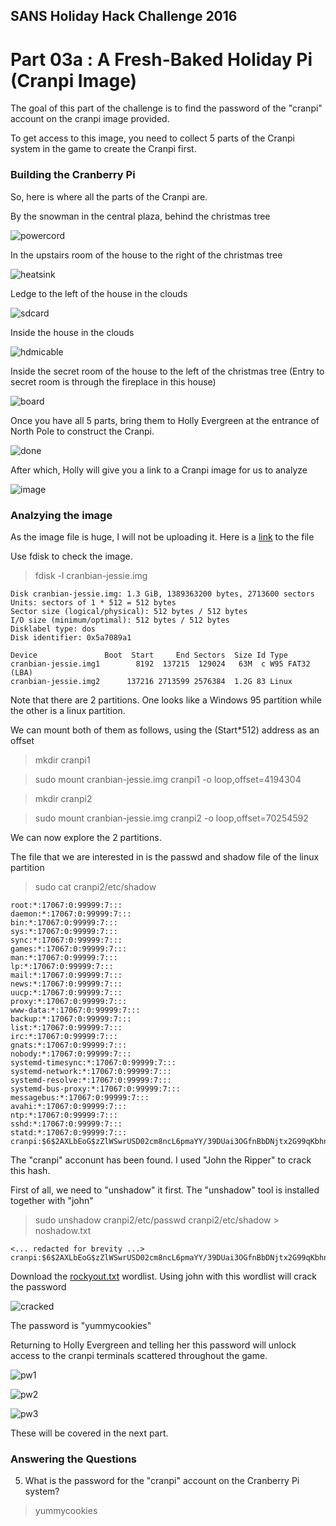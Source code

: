 ## SANS Holiday Hack Challenge 2016
# Part 03a : A Fresh-Baked Holiday Pi (Cranpi Image)

The goal of this part of the challenge is to find the password of the "cranpi" account on the cranpi image provided.

To get access to this image, you need to collect 5 parts of the Cranpi system in the game to create the Cranpi first.

### Building the Cranberry Pi

So, here is where all the parts of the Cranpi are.

By the snowman in the central plaza, behind the christmas tree

![powercord](img/cranpi_powercord.png)

In the upstairs room of the house to the right of the christmas tree

![heatsink](img/cranpi_heatsink.png)

Ledge to the left of the house in the clouds

![sdcard](img/cranpi_sdcard.png)

Inside the house in the clouds

![hdmicable](img/cranpi_hdmicable.png)

Inside the secret room of the house to the left of the christmas tree (Entry to secret room is through the fireplace in this house)

![board](img/cranpi_board.png)

Once you have all 5 parts, bring them to Holly Evergreen at the entrance of North Pole to construct the Cranpi.

![done](img/cranpi_done.png)

After which, Holly will give you a link to a Cranpi image for us to analyze

![image](img/cranpi_image.png)

### Analzying the image

As the image file is huge, I will not be uploading it. Here is a [link](https://www.northpolewonderland.com/cranbian.img.zip) to the file

Use fdisk to check the image.

> fdisk -l cranbian-jessie.img

```
Disk cranbian-jessie.img: 1.3 GiB, 1389363200 bytes, 2713600 sectors
Units: sectors of 1 * 512 = 512 bytes
Sector size (logical/physical): 512 bytes / 512 bytes
I/O size (minimum/optimal): 512 bytes / 512 bytes
Disklabel type: dos
Disk identifier: 0x5a7089a1

Device               Boot  Start     End Sectors  Size Id Type
cranbian-jessie.img1        8192  137215  129024   63M  c W95 FAT32 (LBA)
cranbian-jessie.img2      137216 2713599 2576384  1.2G 83 Linux
```

Note that there are 2 partitions. One looks like a Windows 95 partition while the other is a linux partition.

We can mount both of them as follows, using the (Start*512) address as an offset

> mkdir cranpi1

> sudo mount cranbian-jessie.img cranpi1 -o loop,offset=4194304

> mkdir cranpi2

> sudo mount cranbian-jessie.img cranpi2 -o loop,offset=70254592

We can now explore the 2 partitions. 

The file that we are interested in is the passwd and shadow file of the linux partition

> sudo cat cranpi2/etc/shadow

```
root:*:17067:0:99999:7:::
daemon:*:17067:0:99999:7:::
bin:*:17067:0:99999:7:::
sys:*:17067:0:99999:7:::
sync:*:17067:0:99999:7:::
games:*:17067:0:99999:7:::
man:*:17067:0:99999:7:::
lp:*:17067:0:99999:7:::
mail:*:17067:0:99999:7:::
news:*:17067:0:99999:7:::
uucp:*:17067:0:99999:7:::
proxy:*:17067:0:99999:7:::
www-data:*:17067:0:99999:7:::
backup:*:17067:0:99999:7:::
list:*:17067:0:99999:7:::
irc:*:17067:0:99999:7:::
gnats:*:17067:0:99999:7:::
nobody:*:17067:0:99999:7:::
systemd-timesync:*:17067:0:99999:7:::
systemd-network:*:17067:0:99999:7:::
systemd-resolve:*:17067:0:99999:7:::
systemd-bus-proxy:*:17067:0:99999:7:::
messagebus:*:17067:0:99999:7:::
avahi:*:17067:0:99999:7:::
ntp:*:17067:0:99999:7:::
sshd:*:17067:0:99999:7:::
statd:*:17067:0:99999:7:::
cranpi:$6$2AXLbEoG$zZlWSwrUSD02cm8ncL6pmaYY/39DUai3OGfnBbDNjtx2G99qKbhnidxinanEhahBINm/2YyjFihxg7tgc343b0:17140:0:99999:7:::
```

The "cranpi" acconunt has been found. I used "John the Ripper" to crack this hash. 

First of all, we need to "unshadow" it first. The "unshadow" tool is installed together with "john"

> sudo unshadow cranpi2/etc/passwd cranpi2/etc/shadow > noshadow.txt

```
<... redacted for brevity ...>
cranpi:$6$2AXLbEoG$zZlWSwrUSD02cm8ncL6pmaYY/39DUai3OGfnBbDNjtx2G99qKbhnidxinanEhahBINm/2YyjFihxg7tgc343b0:1000:1000:,,,:/home/cranpi:/bin/bash
```

Download the [rockyout.txt](https://wiki.skullsecurity.org/index.php?title=Passwords) wordlist. Using john with this wordlist will crack the password

![cracked](img/01.png)

The password is "yummycookies"

Returning to Holly Evergreen and telling her this password will unlock access to the cranpi terminals scattered throughout the game.

![pw1](img/02.png)

![pw2](img/03.png)

![pw3](img/04.png)

These will be covered in the next part.

### Answering the Questions

5) What is the password for the "cranpi" account on the Cranberry Pi system?

> yummycookies
